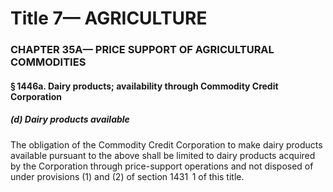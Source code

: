 
# Title 7— AGRICULTURE
### CHAPTER 35A— PRICE SUPPORT OF AGRICULTURAL COMMODITIES
#### § 1446a. Dairy products; availability through Commodity Credit Corporation
##### (d) Dairy products available

The obligation of the Commodity Credit Corporation to make dairy products available pursuant to the above shall be limited to dairy products acquired by the Corporation through price-support operations and not disposed of under provisions (1) and (2) of section 1431  1 of this title.
